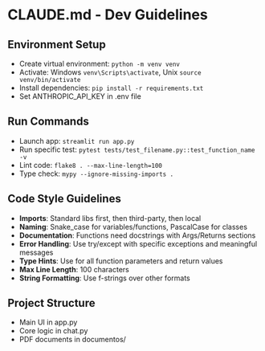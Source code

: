 # CLAUDE.md - Dev Guidelines

## Environment Setup
- Create virtual environment: `python -m venv venv`
- Activate: Windows `venv\Scripts\activate`, Unix `source venv/bin/activate`
- Install dependencies: `pip install -r requirements.txt`
- Set ANTHROPIC_API_KEY in .env file

## Run Commands
- Launch app: `streamlit run app.py`
- Run specific test: `pytest tests/test_filename.py::test_function_name -v`
- Lint code: `flake8 . --max-line-length=100`
- Type check: `mypy --ignore-missing-imports .`

## Code Style Guidelines
- **Imports**: Standard libs first, then third-party, then local
- **Naming**: Snake_case for variables/functions, PascalCase for classes
- **Documentation**: Functions need docstrings with Args/Returns sections
- **Error Handling**: Use try/except with specific exceptions and meaningful messages
- **Type Hints**: Use for all function parameters and return values
- **Max Line Length**: 100 characters
- **String Formatting**: Use f-strings over other formats

## Project Structure
- Main UI in app.py
- Core logic in chat.py
- PDF documents in documentos/